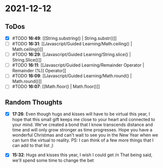 # 2021-12-12

## ToDos
- [x] #TODO **16:49**: [[String.substring() | String.substr()]]
- [ ] #TODO **16:31**: [[Javascript/Guided Learning/Math.ceiling() | Math.ceiling()]]
- [ ] #TODO **16:29**: [[Javascript/Guided Learning/String.slice() | String.Slice()]]
- [ ] #TODO **16:11**: [[Javascript/Guided Learning/Remainder Operator | Remainder (%)] Operator]]
- [ ] #TODO **16:09**: [[Javascript/Guided Learning/Math.round() | Math.round()]]
- [ ] #TODO **16:07**: [[Math.floor() | Math.floor()]]

## Random Thoughts
- [x]  **17:26**: Even though hugs and kisses will have to be virtual this year, I hope that this small gift keeps me close to your heart and connected to your mind. We've created a bond that I know transcends distance and time and will only grow stronger as time progresses. Hope you have a wonderful Christmas and can't wait to see you in the New Year when we can turn the virtual to reality.  PS: I can think of a few more things that I can add to that list ;)
- [x] **15:32**: Hugs and kisses this year, I wish I could get /n That being said, we'll spend some time to change the bet 



